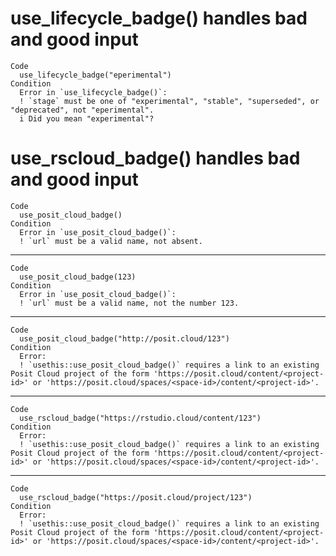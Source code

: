 # use_lifecycle_badge() handles bad and good input

    Code
      use_lifecycle_badge("eperimental")
    Condition
      Error in `use_lifecycle_badge()`:
      ! `stage` must be one of "experimental", "stable", "superseded", or "deprecated", not "eperimental".
      i Did you mean "experimental"?

# use_rscloud_badge() handles bad and good input

    Code
      use_posit_cloud_badge()
    Condition
      Error in `use_posit_cloud_badge()`:
      ! `url` must be a valid name, not absent.

---

    Code
      use_posit_cloud_badge(123)
    Condition
      Error in `use_posit_cloud_badge()`:
      ! `url` must be a valid name, not the number 123.

---

    Code
      use_posit_cloud_badge("http://posit.cloud/123")
    Condition
      Error:
      ! `usethis::use_posit_cloud_badge()` requires a link to an existing Posit Cloud project of the form 'https://posit.cloud/content/<project-id>' or 'https://posit.cloud/spaces/<space-id>/content/<project-id>'.

---

    Code
      use_rscloud_badge("https://rstudio.cloud/content/123")
    Condition
      Error:
      ! `usethis::use_posit_cloud_badge()` requires a link to an existing Posit Cloud project of the form 'https://posit.cloud/content/<project-id>' or 'https://posit.cloud/spaces/<space-id>/content/<project-id>'.

---

    Code
      use_rscloud_badge("https://posit.cloud/project/123")
    Condition
      Error:
      ! `usethis::use_posit_cloud_badge()` requires a link to an existing Posit Cloud project of the form 'https://posit.cloud/content/<project-id>' or 'https://posit.cloud/spaces/<space-id>/content/<project-id>'.

